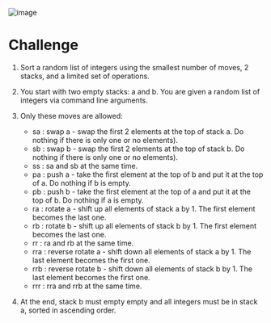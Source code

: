 ![image](https://github.com/user-attachments/assets/0f2c1510-430f-4f83-9cff-deee38b08391)

# Challenge

1. Sort a random list of integers using the smallest number of moves, 2 stacks, and a limited set of operations.
2. You start with two empty stacks: a and b. You are given a random list of integers via command line arguments.

3. Only these moves are allowed:

    - sa : swap a - swap the first 2 elements at the top of stack a. Do nothing if there is only one or no elements).
    - sb : swap b - swap the first 2 elements at the top of stack b. Do nothing if there is only one or no elements).
    - ss : sa and sb at the same time.
    - pa : push a - take the first element at the top of b and put it at the top of a. Do nothing if b is empty.
    - pb : push b - take the first element at the top of a and put it at the top of b. Do nothing if a is empty.
    - ra : rotate a - shift up all elements of stack a by 1. The first element becomes the last one.
    - rb : rotate b - shift up all elements of stack b by 1. The first element becomes the last one.
    - rr : ra and rb at the same time.
    - rra : reverse rotate a - shift down all elements of stack a by 1. The last element becomes the first one.
    - rrb : reverse rotate b - shift down all elements of stack b by 1. The last element becomes the first one.
    - rrr : rra and rrb at the same time.

4. At the end, stack b must empty empty and all integers must be in stack a, sorted in ascending order. 
